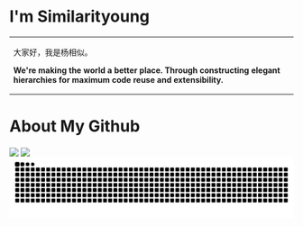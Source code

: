 <div>

# I'm Similarityoung

<table>
<tr><td>

<!-- About me 关于我 -->

<p>大家好，我是杨相似。</p>
<p><strong>We're making the world a better place. Through constructing elegant hierarchies for maximum code reuse and extensibility.&emsp;&emsp;</strong></p>

</td></tr>


</table>


<div>

# About My Github

<!--
[![Top Langs](https://github-readme-stats.vercel.app/api/top-langs/?username=Similarityoung&layout=compact)](https://github.com/Similarityoung/github-readme-stats)

![Similarityoung's GitHub stats](https://github-readme-stats.vercel.app/api?username=Similarityoung&show_icons=true&theme=tokyonight)
-->
<div align="left">
  <img height='180' src="https://github-readme-stats.vercel.app/api/top-langs/?username=Similarityoung&layout=compact&langs_count=8&theme=tokyonight" align="center" />
  <img height='180' src="https://github-readme-stats.vercel.app/api?username=Similarityoung&show_icons=true&theme=tokyonight" align="center" />
</div>  

<picture>
  <source media="(prefers-color-scheme: dark)" srcset="https://raw.githubusercontent.com/Similarityoung/Similarityoung/output/github-contribution-grid-snake.svg" />
  <source media="(prefers-color-scheme: light)" srcset="https://raw.githubusercontent.com/Similarityoung/Similarityoung/output/github-contribution-grid-snake.svg" />
  <img alt="github-snake" src="https://raw.githubusercontent.com/Similarityoung/Similarityoung/output/github-contribution-grid-snake.svg" />
</picture>


